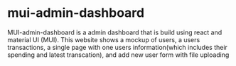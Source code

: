 # mui-admin-dashboard

MUI-admin-dashboard is a admin dashboard that is build using react and material UI (MUI). This website shows a mockup of users, 
a users transactions, a single page with one users information(which includes their spending and latest transcation), and add new user form with file uploading
